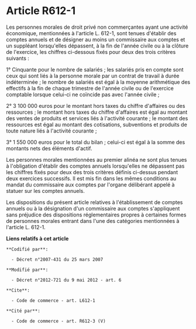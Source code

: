 # Article R612-1

Les personnes morales de droit privé non commerçantes ayant une activité économique, mentionnées à l'article L. 612-1, sont
tenues d'établir des comptes annuels et de désigner au moins un commissaire aux comptes et un suppléant lorsqu'elles
dépassent, à la fin de l'année civile ou à la clôture de l'exercice, les chiffres ci-dessous fixés pour deux des trois
critères suivants : 

1° Cinquante pour le nombre de salariés ; les salariés pris en compte sont ceux qui sont liés à la personne morale par un
contrat de travail à durée indéterminée ; le nombre de salariés est égal à la moyenne arithmétique des effectifs à la fin de
chaque trimestre de l'année civile ou de l'exercice comptable lorsque celui-ci ne coïncide pas avec l'année civile ; 

2° 3 100 000 euros pour le montant hors taxes du chiffre d'affaires ou des ressources ; le montant hors taxes du chiffre
d'affaires est égal au montant des ventes de produits et services liés à l'activité courante ; le montant des ressources est
égal au montant des cotisations, subventions et produits de toute nature liés à l'activité courante ; 

3° 1 550 000 euros pour le total du bilan ; celui-ci est égal à la somme des montants nets des éléments d'actif. 

Les personnes morales mentionnées au premier alinéa ne sont plus tenues à l'obligation d'établir des comptes annuels
lorsqu'elles ne dépassent pas les chiffres fixés pour deux des trois critères définis ci-dessus pendant deux exercices
successifs. Il est mis fin dans les mêmes conditions au mandat du commissaire aux comptes par l'organe délibérant appelé à
statuer sur les comptes annuels. 

Les dispositions du présent article relatives à l'établissement de comptes annuels ou à la désignation d'un commissaire aux
comptes s'appliquent sans préjudice des dispositions réglementaires propres à certaines formes de personnes morales entrant
dans l'une des catégories mentionnées à l'article L. 612-1.

**Liens relatifs à cet article**

	**Codifié par**:

	  - Décret n°2007-431 du 25 mars 2007

	**Modifié par**:

	  - Décret n°2012-721 du 9 mai 2012 - art. 6

	**Cite**:

	  - Code de commerce - art. L612-1

	**Cité par**:

	  - Code de commerce - art. R612-3 (V)
